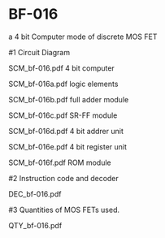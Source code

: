 # BF-016
a 4 bit Computer mode of discrete MOS FET

#1 Circuit Diagram

SCM_bf-016.pdf  4 bit computer

SCM_bf-016a.pdf  logic elements

SCM_bf-016b.pdf  full adder module

SCM_bf-016c.pdf  SR-FF module

SCM_bf-016d.pdf  4 bit addrer unit

SCM_bf-016e.pdf  4 bit register unit

SCM_bf-016f.pdf  ROM module

#2 Instruction code and decoder

DEC_bf-016.pdf

#3 Quantities of MOS FETs used.

QTY_bf-016.pdf
